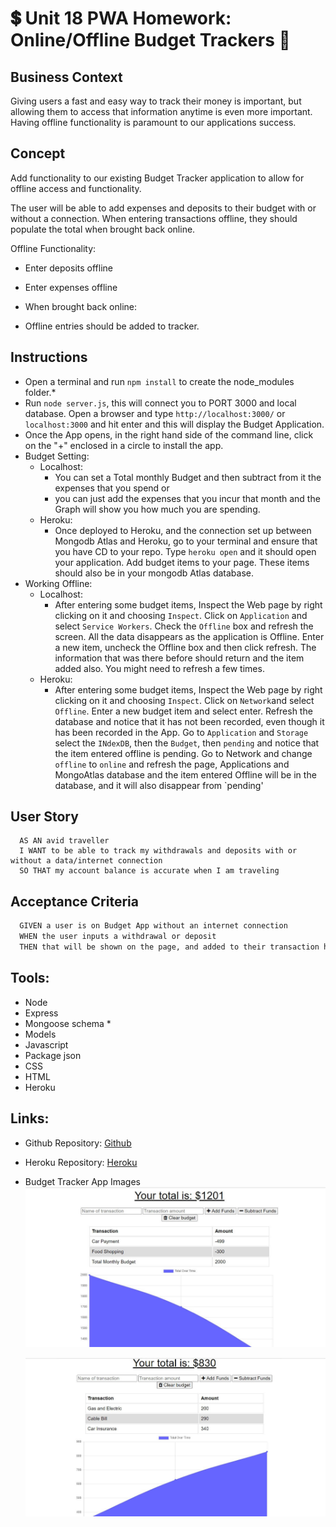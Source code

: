# :heavy_dollar_sign: Unit 18 PWA Homework: Online/Offline Budget Trackers  :money_with_wings:

## Business Context
Giving users a fast and easy way to track their money is important, but allowing them to access that information anytime is even more important. Having offline functionality is paramount to our applications success.

## Concept
Add functionality to our existing Budget Tracker application to allow for offline access and functionality.

The user will be able to add expenses and deposits to their budget with or without a connection. When entering transactions offline, they should populate the total when brought back online.

Offline Functionality:

  * Enter deposits offline

  * Enter expenses offline

  * When brought back online:

  * Offline entries should be added to tracker.

## Instructions
  * Open a terminal and run `npm install` to create the node_modules folder.*  
  * Run `node server.js`, this will connect you to PORT 3000 and local database.  Open a browser and
    type `http://localhost:3000/` or `localhost:3000` and hit enter and this will display the Budget Application.
  * Once the App opens, in the right hand side of the command line, click on the "+" enclosed in a circle
    to install the app.
  * Budget Setting:
    * Localhost: 
      * You can set a Total monthly Budget and then subtract from it the expenses that you spend or 
      * you can just add the expenses that you incur that month and the Graph will show you how much you
        are spending.
    * Heroku:       
      * Once deployed to Heroku, and the connection set up between Mongodb Atlas and Heroku, go to your terminal
        and ensure that you have CD to your repo.  Type `heroku open` and it should open your application.  Add budget items to your page.  These items should also be in your mongodb Atlas database. 
  * Working Offline:
    * Localhost:
      * After entering some budget items, Inspect the Web page by right clicking on it and choosing
        `Inspect`.   Click on `Application` and select `Service Workers`.  Check the `Offline` box and refresh the screen.  All the data disappears as the application is Offline.  Enter a new item, uncheck the Offline box and then click refresh.   The information that was there before should return and the item added also.  You might need to refresh a few times.
    * Heroku:    
      * After entering some budget items, Inspect the Web page by right clicking on it and choosing
        `Inspect`.   Click on `Network`and select `Offline`.  Enter a new budget item and select enter.  Refresh the database and notice that it has not been recorded, even though it has been recorded in the App.  Go to `Application` and `Storage` select the `INdexDB`, then the `Budget`, then `pending` and notice that the item entered offline is pending. Go to Network and change `offline` to `online` and refresh the page, Applications and MongoAtlas database and the item entered Offline will be in the database, and it will also disappear from `pending' 

## User Story
```
  AS AN avid traveller
  I WANT to be able to track my withdrawals and deposits with or without a data/internet connection
  SO THAT my account balance is accurate when I am traveling
```
## Acceptance Criteria
```md
  GIVEN a user is on Budget App without an internet connection
  WHEN the user inputs a withdrawal or deposit
  THEN that will be shown on the page, and added to their transaction history when their connection is back online.
```
## Tools:
 * Node
 * Express
 * Mongoose schema * 
 * Models
 * Javascript        
 * Package json 
 * CSS
 * HTML
 * Heroku

## Links:
  * Github Repository:
    [Github](https://github.com/whintzen/Online-Offline-Budget-Trackers)

  * Heroku Repository: 
    [Heroku](https://secret-wildwood-01899.herokuapp.com)
  
  * Budget Tracker App Images
     ![Image of Deduction from a monthly Budget](https://github.com/whintzen/Online-Offline-Budget-Trackers/blob/master/public/icons/Setting-Budget.jpg)

     ![Image of Summing up spending](https://github.com/whintzen/Online-Offline-Budget-Trackers/blob/master/public/icons/Totalling-Budget.jpg)
  
  
